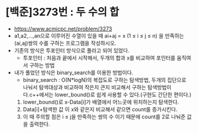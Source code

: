 # [백준]3273번 : 두 수의 합
- https://www.acmicpc.net/problem/3273
- a1,a2,...,an으로 이루어진 수열이 있을 때 ai+aj = x (1 ≤ i ≤ j ≤ n) 을 만족하는 (ai,aj)쌍의 수를 구하는 프로그램을 작성하시오.
- 기존의 방식은 투포인터 방식으로 풀라고 되어 있었다.
  - 투포인터 : 처음과 끝에서 시작해서, 두개의 합과 x를 비교하여 포인터를 움직여서 구하는 방법
- 내가 풀었던 방식은 binary_search를 이용한 방법이다.
  - binary_search : O(N*logN)의 복잡도로 구하는 탐색방법, 두개의 집단으로 나눠서 탐색대상과 비교하여 작은지 큰지 비교해서 구하는 탐색방법이다.c++에서는 lower_bound()로 쉽게 사용할 수 있다.(구현도 간단한 편이다.)
  1. lower_bound()로 x-Data[i]가 배열에서 어느곳에 위치하는지 탐색한다.
  2. Data[i]+탐색한 값 이 x와 같은지 비교해서 같으면 count를 증가시킨다.
  3. 이 때 주의할 점은 i ≤ j을 만족하는 쌍의 수 이기 때문에 count를 2로 나눠준 값을 출력한다.